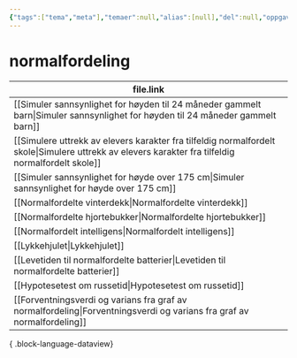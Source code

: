 ```yaml
---
{"tags":["tema","meta"],"temaer":null,"alias":[null],"del":null,"oppgave":null,"fag":null,"eksamen":null,"dg-publish":true,"title":"normalfordeling","date":"2023-06-01","modified":"2023-06-01","permalink":"/temaer/normalfordeling/","dgPassFrontmatter":true}
---
```



# normalfordeling
| file.link                                                                                                                                             |
| ----------------------------------------------------------------------------------------------------------------------------------------------------- |
| [[Simuler sannsynlighet for høyden til 24 måneder gammelt barn\|Simuler sannsynlighet for høyden til 24 måneder gammelt barn]]                     |
| [[Simulere uttrekk av elevers karakter fra tilfeldig normalfordelt skole\|Simulere uttrekk av elevers karakter fra tilfeldig normalfordelt skole]] |
| [[Simuler sannsynlighet for høyde over 175 cm\|Simuler sannsynlighet for høyde over 175 cm]]                                                       |
| [[Normalfordelte vinterdekk\|Normalfordelte vinterdekk]]                                                                                           |
| [[Normalfordelte hjortebukker\|Normalfordelte hjortebukker]]                                                                                       |
| [[Normalfordelt intelligens\|Normalfordelt intelligens]]                                                                                           |
| [[Lykkehjulet\|Lykkehjulet]]                                                                                                                       |
| [[Levetiden til normalfordelte batterier\|Levetiden til normalfordelte batterier]]                                                                 |
| [[Hypotesetest om russetid\|Hypotesetest om russetid]]                                                                                             |
| [[Forventningsverdi og varians fra graf av normalfordeling\|Forventningsverdi og varians fra graf av normalfordeling]]                             |

{ .block-language-dataview}
